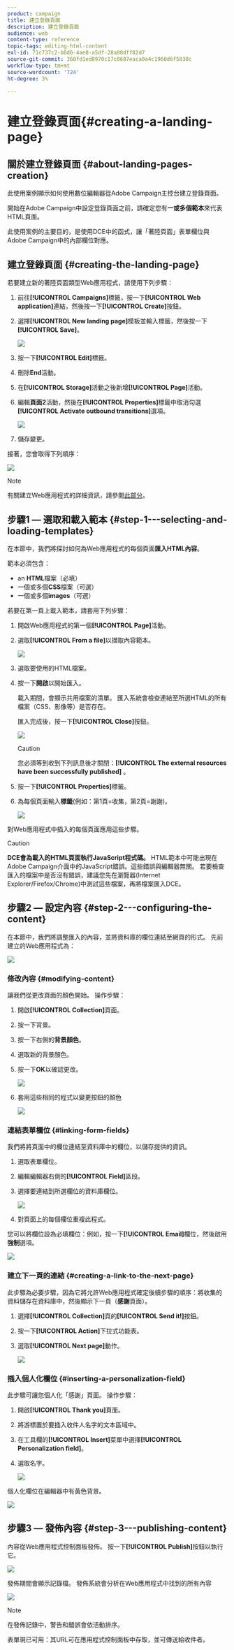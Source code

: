 ```yaml
---
product: campaign
title: 建立登錄頁面
description: 建立登錄頁面
audience: web
content-type: reference
topic-tags: editing-html-content
exl-id: 71c737c2-b0d6-4ae8-a5df-28a08dff82d7
source-git-commit: 360fd1ed8970c17c0687eaca0a4c1960d6f5838c
workflow-type: tm+mt
source-wordcount: '724'
ht-degree: 3%

---
```


# 建立登錄頁面{#creating-a-landing-page}

## 關於建立登錄頁面 {#about-landing-pages-creation}

此使用案例顯示如何使用數位編輯器從Adobe Campaign主控台建立登錄頁面。

開始在Adobe Campaign中設定登錄頁面之前，請確定您有&#x200B;**一或多個範本**&#x200B;來代表HTML頁面。

此使用案例的主要目的，是使用DCE中的函式，讓「著陸頁面」表單欄位與Adobe Campaign中的內部欄位對應。

## 建立登錄頁面 {#creating-the-landing-page}

若要建立新的著陸頁面類型Web應用程式，請使用下列步驟：

1. 前往&#x200B;**[!UICONTROL Campaigns]**&#x200B;標籤，按一下&#x200B;**[!UICONTROL Web application]**&#x200B;連結，然後按一下&#x200B;**[!UICONTROL Create]**&#x200B;按鈕。
1. 選擇&#x200B;**[!UICONTROL New landing page]**&#x200B;模板並輸入標籤，然後按一下&#x200B;**[!UICONTROL Save]**。

   ![](assets/dce_uc1_newlandingpage.png)

1. 按一下&#x200B;**[!UICONTROL Edit]**&#x200B;標籤。
1. 刪除&#x200B;**End**&#x200B;活動。
1. 在&#x200B;**[!UICONTROL Storage]**&#x200B;活動之後新增&#x200B;**[!UICONTROL Page]**&#x200B;活動。
1. 編輯&#x200B;**頁面2**&#x200B;活動，然後在&#x200B;**[!UICONTROL Properties]**&#x200B;標籤中取消勾選&#x200B;**[!UICONTROL Activate outbound transitions]**&#x200B;選項。

   ![](assets/dce_uc1_transition.png)

1. 儲存變更。

接著，您會取得下列順序：

![](assets/dce_uc1_edition_activity.png)

>[!NOTE]
>
>有關建立Web應用程式的詳細資訊，請參閱[此部分](creating-a-new-web-application.md)。

## 步驟1 — 選取和載入範本 {#step-1---selecting-and-loading-templates}

在本節中，我們將探討如何為Web應用程式的每個頁面&#x200B;**匯入HTML內容**。

範本必須包含：

* an **HTML**&#x200B;檔案（必填）
* 一個或多個&#x200B;**CSS**&#x200B;檔案（可選）
* 一個或多個&#x200B;**images**（可選）

若要在第一頁上載入範本，請套用下列步驟：

1. 開啟Web應用程式的第一個&#x200B;**[!UICONTROL Page]**&#x200B;活動。
1. 選取&#x200B;**[!UICONTROL From a file]**&#x200B;以擷取內容範本。

   ![](assets/dce_uc1_selectmodel.png)

1. 選取要使用的HTML檔案。
1. 按一下&#x200B;**開啟**&#x200B;以開始匯入。

   載入期間，會顯示共用檔案的清單。 匯入系統會檢查連結至所選HTML的所有檔案（CSS、影像等）是否存在。

   匯入完成後，按一下&#x200B;**[!UICONTROL Close]**&#x200B;按鈕。

   ![](assets/dce_uc1_import.png)

   >[!CAUTION]
   >
   >您必須等到收到下列訊息後才關閉：**[!UICONTROL The external resources have been successfully published]** 。

1. 按一下&#x200B;**[!UICONTROL Properties]**&#x200B;標籤。
1. 為每個頁面輸入&#x200B;**標籤**(例如：第1頁=收集，第2頁=謝謝)。

   ![](assets/dce_uc1_pagelabel.png)

對Web應用程式中插入的每個頁面應用這些步驟。

>[!CAUTION]
>
>**DCE會為載入的HTML頁面執行JavaScript程式碼。** HTML範本中可能出現在Adobe Campaign介面中的JavaScript錯誤。這些錯誤與編輯器無關。 若要檢查匯入的檔案中是否沒有錯誤，建議您先在瀏覽器(Internet Explorer/Firefox/Chrome)中測試這些檔案，再將檔案匯入DCE。

## 步驟2 — 設定內容 {#step-2---configuring-the-content}

在本節中，我們將調整匯入的內容，並將資料庫的欄位連結至網頁的形式。 先前建立的Web應用程式為：

![](assets/dce_uc1_lp_enchainement.png)

### 修改內容 {#modifying-content}

讓我們從更改頁面的顏色開始。 操作步驟：

1. 開啟&#x200B;**[!UICONTROL Collection]**&#x200B;頁面。
1. 按一下背景。
1. 按一下右側的&#x200B;**背景顏色**。
1. 選取新的背景顏色。
1. 按一下&#x200B;**OK**&#x200B;以確認更改。

   ![](assets/dce_uc1_changecolor.png)

1. 套用這些相同的程式以變更按鈕的顏色

   ![](assets/dce_uc1_finalcolor.png)

### 連結表單欄位 {#linking-form-fields}

我們將將頁面中的欄位連結至資料庫中的欄位，以儲存提供的資訊。

1. 選取表單欄位。
1. 編輯編輯器右側的&#x200B;**[!UICONTROL Field]**&#x200B;區段。
1. 選擇要連結到所選欄位的資料庫欄位。

   ![](assets/dce_uc1_mapping.png)

1. 對頁面上的每個欄位重複此程式。

您可以將欄位設為必填欄位：例如，按一下&#x200B;**[!UICONTROL Email]**&#x200B;欄位，然後啟用&#x200B;**強制**&#x200B;選項。

![](assets/dce_uc1_fieldmandatory.png)

### 建立下一頁的連結 {#creating-a-link-to-the-next-page}

此步驟為必要步驟，因為它將允許Web應用程式確定後續步驟的順序：將收集的資料儲存在資料庫中，然後顯示下一頁（**感謝**&#x200B;頁面）。

1. 選擇&#x200B;**[!UICONTROL Collection]**&#x200B;頁的&#x200B;**[!UICONTROL Send it!]**&#x200B;按鈕。
1. 按一下&#x200B;**[!UICONTROL Action]**&#x200B;下拉式功能表。
1. 選取&#x200B;**[!UICONTROL Next page]**&#x200B;動作。

   ![](assets/dce_uc1_actionbouton.png)

### 插入個人化欄位 {#inserting-a-personalization-field}

此步驟可讓您個人化「感謝」頁面。 操作步驟：

1. 開啟&#x200B;**[!UICONTROL Thank you]**&#x200B;頁面。
1. 將游標置於要插入收件人名字的文本區域中。
1. 在工具欄的&#x200B;**[!UICONTROL Insert]**&#x200B;菜單中選擇&#x200B;**[!UICONTROL Personalization field]**。
1. 選取名字。

   ![](assets/dce_uc1_persochamp.png)

個人化欄位在編輯器中有黃色背景。

![](assets/dce_uc1_edit_champperso.png)

## 步驟3 — 發佈內容 {#step-3---publishing-content}

內容從Web應用程式控制面板發佈。 按一下&#x200B;**[!UICONTROL Publish]**&#x200B;按鈕以執行它。

![](assets/dce_uc1_pub_dashboard.png)

發佈期間會顯示記錄檔。 發佈系統會分析在Web應用程式中找到的所有內容

![](assets/dce_uc1_pub_dashboard_journal.png)

>[!NOTE]
>
>在發佈記錄中，警告和錯誤會依活動排序。

表單現已可用：其URL可在應用程式控制面板中存取，並可傳送給收件者。
